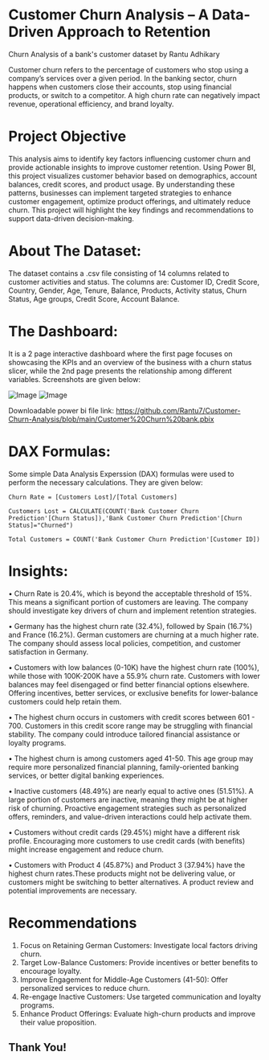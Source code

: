 # Customer Churn Analysis – A Data-Driven Approach to Retention
Churn Analysis of a bank's customer dataset by Rantu Adhikary

Customer churn refers to the percentage of customers who stop using a company’s services over a given period. In the banking sector, churn happens when customers close their accounts, stop using financial products, or switch to a competitor. A high churn rate can negatively impact revenue, operational efficiency, and brand loyalty.

# Project Objective
This analysis aims to identify key factors influencing customer churn and provide actionable insights to improve customer retention. Using Power BI, this project visualizes customer behavior based on demographics, account balances, credit scores, and product usage.
By understanding these patterns, businesses can implement targeted strategies to enhance customer engagement, optimize product offerings, and ultimately reduce churn. This project will highlight the key findings and recommendations to support data-driven decision-making.

# About The Dataset:
The dataset contains a .csv file consisting of 14 columns related to customer activities and status. The columns are: Customer ID, Credit Score, Country, Gender, Age, Tenure, Balance, Products, Activity status, Churn Status, Age groups, Credit Score, Account Balance.

# The Dashboard:

It is a 2 page interactive dashboard where the first page focuses on showcasing the KPIs and an overview of the business with a churn status slicer, while the 2nd page presents the relationship among different variables.  Screenshots are given below: 

![Image](https://github.com/user-attachments/assets/4e8a6f91-0ede-4950-9bf8-76374c112174)
![Image](https://github.com/user-attachments/assets/6cd8cabe-91ce-4bcd-a494-d17ef7d90f02)

Downloadable power bi file link: https://github.com/Rantu7/Customer-Churn-Analysis/blob/main/Customer%20Churn%20bank.pbix

# DAX Formulas: 

Some simple Data Analysis Experssion (DAX) formulas were used to perform the necessary calculations. They are given below:

   ```dax
Churn Rate = [Customers Lost]/[Total Customers]
   ```

   ```dax
Customers Lost = CALCULATE(COUNT('Bank Customer Churn Prediction'[Churn Status]),'Bank Customer Churn Prediction'[Churn Status]="Churned")
  ```

   ```dax
Total Customers = COUNT('Bank Customer Churn Prediction'[Customer ID])
  ```

# Insights:

•	Churn Rate is 20.4%, which is beyond the acceptable threshold of 15%. This means a significant portion of customers are leaving. The company should investigate key drivers of churn and implement retention strategies.

•	Germany has the highest churn rate (32.4%), followed by Spain (16.7%) and France (16.2%). German customers are churning at a much higher rate. The company should assess local policies, competition, and customer satisfaction in Germany.

•	Customers with low balances (0-10K) have the highest churn rate (100%), while those with 100K-200K have a 55.9% churn rate. Customers with lower balances may feel disengaged or find better financial options elsewhere. Offering incentives, better services, or exclusive benefits for lower-balance customers could help retain them.

•	The highest churn occurs in customers with credit scores between 601 - 700. Customers in this credit score range may be struggling with financial stability. The company could introduce tailored financial assistance or loyalty programs.

•	The highest churn is among customers aged 41-50. This age group may require more personalized financial planning, family-oriented banking services, or better digital banking experiences.

•	Inactive customers (48.49%) are nearly equal to active ones (51.51%). A large portion of customers are inactive, meaning they might be at higher risk of churning. Proactive engagement strategies such as personalized offers, reminders, and value-driven interactions could help activate them.

•	Customers without credit cards (29.45%) might have a different risk profile. Encouraging more customers to use credit cards (with benefits) might increase engagement and reduce churn.

•	Customers with Product 4 (45.87%) and Product 3 (37.94%) have the highest churn rates.These products might not be delivering value, or customers might be switching to better alternatives. A product review and potential improvements are necessary.

# Recommendations

1.	Focus on Retaining German Customers: Investigate local factors driving churn.
2.	Target Low-Balance Customers: Provide incentives or better benefits to encourage loyalty.
3.	Improve Engagement for Middle-Age Customers (41-50): Offer personalized services to reduce churn.
4.	Re-engage Inactive Customers: Use targeted communication and loyalty programs.
5.	Enhance Product Offerings: Evaluate high-churn products and improve their value proposition.

## Thank You!

